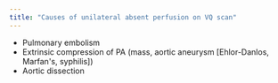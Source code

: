 ```yaml
---
title: "Causes of unilateral absent perfusion on VQ scan"
---
```

- Pulmonary embolism
- Extrinsic compression of PA (mass, aortic aneurysm [Ehlor-Danlos, Marfan's, syphilis])
- Aortic dissection

